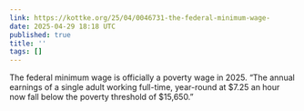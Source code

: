 ```yaml
---
link: https://kottke.org/25/04/0046731-the-federal-minimum-wage-
date: 2025-04-29 18:18 UTC
published: true
title: ''
tags: []
---
```


The federal minimum wage is officially a poverty wage in 2025. “The annual earnings of a single adult working full-time, year-round at $7.25 an hour now fall below the poverty threshold of $15,650.”
